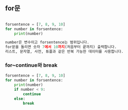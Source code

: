 ## for문

```python

forsentence = [7, 8, 9, 10]
for number in forsentence:
    print(number)

number은 변수이고 forsentence는 범위입니다.
for문을 돌리면 숫자 7에서 10까지(처음부터 끝까지) 출력합니다.
리스트, 문자열, 사전, 튜플과 같은 반복 가능한 데이터를 사용합니다.

```



### for~continue와 break

```python
forsentence = [7, 8, 9, 10]
for number in forsentence:
    print(number)
    if number < 9:
        continue
    else:
        break

```

